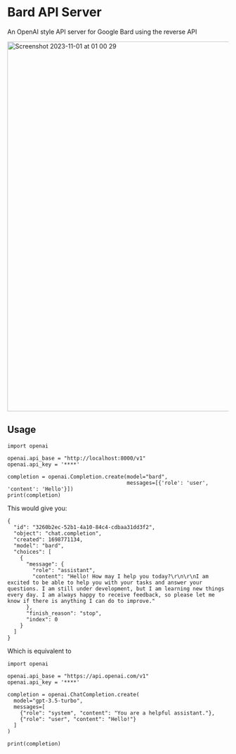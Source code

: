 # Bard API Server
 An OpenAI style API server for Google Bard using the reverse API

<img width="842" alt="Screenshot 2023-11-01 at 01 00 29" src="https://github.com/BaksiLi/bard-api-server/assets/26314680/107b28dc-856a-4168-a9ab-ddd40c945e17">


## Usage

```
import openai

openai.api_base = "http://localhost:8000/v1"
openai.api_key = '****'

completion = openai.Completion.create(model="bard", 
                                      messages=[{'role': 'user', 'content': 'Hello'}])
print(completion)
```

This would give you:
```
{
  "id": "3260b2ec-52b1-4a10-84c4-cdbaa31dd3f2",
  "object": "chat.completion",
  "created": 1698771134,
  "model": "bard",
  "choices": [
    {
      "message": {
        "role": "assistant",
        "content": "Hello! How may I help you today?\r\n\r\nI am excited to be able to help you with your tasks and answer your questions. I am still under development, but I am learning new things every day. I am always happy to receive feedback, so please let me know if there is anything I can do to improve."
      },
      "finish_reason": "stop",
      "index": 0
    }
  ]
}
```

Which is equivalent to 
```
import openai

openai.api_base = "https://api.openai.com/v1"
openai.api_key = '****'

completion = openai.ChatCompletion.create(
  model="gpt-3.5-turbo",
  messages=[
    {"role": "system", "content": "You are a helpful assistant."},
    {"role": "user", "content": "Hello!"}
  ]
)

print(completion)
```
